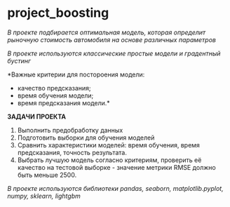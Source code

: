 # project_boosting

*В проекте подбирается оптимальная модель, которая определит рыночную стоимость автомобиля на основе различных параметров* 

*В проекте используются классические простые модели и градентный бустинг*

*Важные критерии для постороения модели:

 - качество предсказания;
 - время обучения модели;
 - время предсказания модели.*
 
 
**ЗАДАЧИ ПРОЕКТА**

1. Выполнить предобработку данных
2. Подготовить выборки для обучения моделей
3. Сравнить характеристики моделей: время обучения, время предсказания, точность результата. 
4. Выбрать лучшую модель согласно критериям, проверить её качество на тестовой выборке - значение метрики RMSE должно быть меньше 2500.


_В проекте используются библиотеки pandas, seaborn, matplotlib.pyplot, numpy, sklearn, lightgbm_
